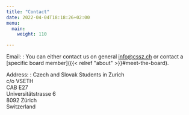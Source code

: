 ```yaml
---
title: "Contact"
date: 2022-04-04T18:18:26+02:00
menu:
  main:
    weight: 110

---
```


Email:
: You can either contact us on general info@cssz.ch or contact a [specific board member]({{< relref "about" >}}#meet-the-board).

Address:
: Czech and Slovak Students in Zurich<br>
  c/o VSETH<br>
  CAB E27<br>
  Universitätstrasse 6<br>
  8092 Zürich<br>
  Switzerland
